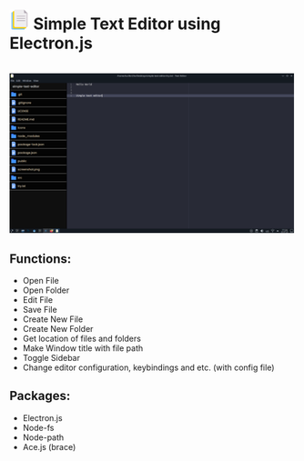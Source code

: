 <h1><img src="./icons/icon.png" width=35/> Simple Text Editor using Electron.js</h1>

<br/>
<img src="./Screenshot.png" width=500/>

## Functions: 
* Open File
* Open Folder
* Edit File
* Save File
* Create New File
* Create New Folder
* Get location of files and folders
* Make Window title with file path
* Toggle Sidebar
* Change editor configuration, keybindings and etc. (with config file)

## Packages:
* Electron.js
* Node-fs
* Node-path
* Ace.js (brace)
